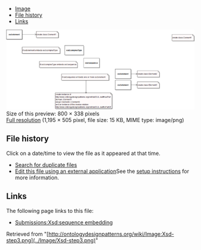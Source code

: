 * [Image](../Image/Xsd-step3.png#file)
* [File history](../Image/Xsd-step3.png#filehistory)
* [Links](../Image/Xsd-step3.png#filelinks)

[![Image:Xsd-step3.png](../images/thumb/3/35/Xsd-step3.png/800px-Xsd-step3.png)](../images/3/35/Xsd-step3.png)  
Size of this preview: 800 × 338 pixels  
[Full resolution](../images/3/35/Xsd-step3.png)‎ (1,195 × 505 pixel, file size: 15 KB, MIME type: image/png)

## File history

Click on a date/time to view the file as it appeared at that time.



  
* [Search for duplicate files](http://ontologydesignpatterns.org/wiki/Special:FileDuplicateSearch/Xsd-step3.png "Special:FileDuplicateSearch/Xsd-step3.png")
* [Edit this file using an external application](http://ontologydesignpatterns.org/wiki/index.php?title=Image:Xsd-step3.png&action=edit&externaledit=true&mode=file "Image:Xsd-step3.png")See the [setup instructions](http://www.mediawiki.org/wiki/Manual:External_editors "http://www.mediawiki.org/wiki/Manual:External_editors") for more information.

## Links



The following page links to this file:


* [Submissions:Xsd:sequence embedding](../Submissions/Xsd/sequence_embedding "Submissions:Xsd:sequence embedding")


Retrieved from "[http://ontologydesignpatterns.org/wiki/Image:Xsd-step3.png](../Image/Xsd-step3.png)"